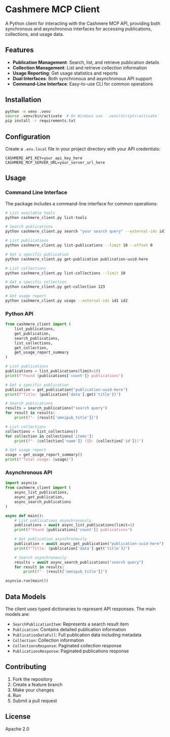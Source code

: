 # Cashmere MCP Client

A Python client for interacting with the Cashmere MCP API, providing both synchronous and asynchronous interfaces for accessing publications, collections, and usage data.

## Features

- **Publication Management**: Search, list, and retrieve publication details
- **Collection Management**: List and retrieve collection information
- **Usage Reporting**: Get usage statistics and reports
- **Dual Interfaces**: Both synchronous and asynchronous API support
- **Command-Line Interface**: Easy-to-use CLI for common operations

## Installation

```bash
python -m venv .venv
source .venv/bin/activate  # On Windows use `.venv\Scripts\activate`
pip install -r requirements.txt
```

## Configuration

Create a `.env.local` file in your project directory with your API credentials:
```
CASHMERE_API_KEY=your_api_key_here
CASHMERE_MCP_SERVER_URL=your_server_url_here
```

## Usage

### Command Line Interface

The package includes a command-line interface for common operations:

```bash
# List available tools
python cashmere_client.py list-tools

# Search publications
python cashmere_client.py search "your search query" --external-ids id1 id2

# List publications
python cashmere_client.py list-publications --limit 10 --offset 0

# Get a specific publication
python cashmere_client.py get-publication publication-uuid-here

# List collections
python cashmere_client.py list-collections --limit 10

# Get a specific collection
python cashmere_client.py get-collection 123

# Get usage report
python cashmere_client.py usage --external-ids id1 id2
```

### Python API

```python
from cashmere_client import (
    list_publications,
    get_publication,
    search_publications,
    list_collections,
    get_collection,
    get_usage_report_summary
)

# List publications
publications = list_publications(limit=10)
print(f"Found {publications['count']} publications")

# Get a specific publication
publication = get_publication("publication-uuid-here")
print(f"Title: {publication['data'].get('title')}")

# Search publications
results = search_publications("search query")
for result in results:
    print(f"- {result['omnipub_title']}")

# List collections
collections = list_collections()
for collection in collections['items']:
    print(f"- {collection['name']} (ID: {collection['id']})")

# Get usage report
usage = get_usage_report_summary()
print(f"Total usage: {usage}")
```

### Asynchronous API

```python
import asyncio
from cashmere_client import (
    async_list_publications,
    async_get_publication,
    async_search_publications
)

async def main():
    # List publications asynchronously
    publications = await async_list_publications(limit=5)
    print(f"Found {publications['count']} publications")

    # Get publication asynchronously
    publication = await async_get_publication("publication-uuid-here")
    print(f"Title: {publication['data'].get('title')}")

    # Search asynchronously
    results = await async_search_publications("search query")
    for result in results:
        print(f"- {result['omnipub_title']}")

asyncio.run(main())
```

## Data Models

The client uses typed dictionaries to represent API responses. The main models are:

- `SearchPublicationItem`: Represents a search result item
- `Publication`: Contains detailed publication information
- `PublicationDataFull`: Full publication data including metadata
- `Collection`: Collection information
- `CollectionsResponse`: Paginated collection response
- `PublicationsResponse`: Paginated publications response

## Contributing

1. Fork the repository
2. Create a feature branch
3. Make your changes
4. Run
5. Submit a pull request

## License

Apache 2.0
